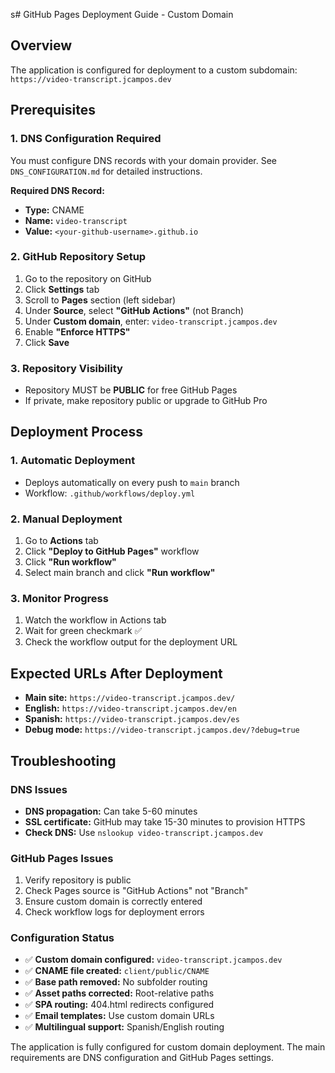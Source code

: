 s# GitHub Pages Deployment Guide - Custom Domain

## Overview
The application is configured for deployment to a custom subdomain: `https://video-transcript.jcampos.dev`

## Prerequisites

### 1. DNS Configuration Required
You must configure DNS records with your domain provider. See `DNS_CONFIGURATION.md` for detailed instructions.

**Required DNS Record:**
- **Type:** CNAME
- **Name:** `video-transcript`  
- **Value:** `<your-github-username>.github.io`

### 2. GitHub Repository Setup
1. Go to the repository on GitHub
2. Click **Settings** tab  
3. Scroll to **Pages** section (left sidebar)
4. Under **Source**, select **"GitHub Actions"** (not Branch)
5. Under **Custom domain**, enter: `video-transcript.jcampos.dev`
6. Enable **"Enforce HTTPS"**
7. Click **Save**

### 3. Repository Visibility  
- Repository MUST be **PUBLIC** for free GitHub Pages
- If private, make repository public or upgrade to GitHub Pro

## Deployment Process

### 1. Automatic Deployment
- Deploys automatically on every push to `main` branch
- Workflow: `.github/workflows/deploy.yml`

### 2. Manual Deployment
1. Go to **Actions** tab
2. Click **"Deploy to GitHub Pages"** workflow  
3. Click **"Run workflow"**  
4. Select main branch and click **"Run workflow"**

### 3. Monitor Progress
1. Watch the workflow in Actions tab
2. Wait for green checkmark ✅ 
3. Check the workflow output for the deployment URL

## Expected URLs After Deployment
- **Main site:** `https://video-transcript.jcampos.dev/`
- **English:** `https://video-transcript.jcampos.dev/en`
- **Spanish:** `https://video-transcript.jcampos.dev/es`
- **Debug mode:** `https://video-transcript.jcampos.dev/?debug=true`

## Troubleshooting

### DNS Issues
- **DNS propagation:** Can take 5-60 minutes
- **SSL certificate:** GitHub may take 15-30 minutes to provision HTTPS
- **Check DNS:** Use `nslookup video-transcript.jcampos.dev`

### GitHub Pages Issues
1. Verify repository is public
2. Check Pages source is "GitHub Actions" not "Branch"
3. Ensure custom domain is correctly entered
4. Check workflow logs for deployment errors

### Configuration Status
- ✅ **Custom domain configured:** `video-transcript.jcampos.dev`
- ✅ **CNAME file created:** `client/public/CNAME`
- ✅ **Base path removed:** No subfolder routing
- ✅ **Asset paths corrected:** Root-relative paths
- ✅ **SPA routing:** 404.html redirects configured
- ✅ **Email templates:** Use custom domain URLs
- ✅ **Multilingual support:** Spanish/English routing

The application is fully configured for custom domain deployment. The main requirements are DNS configuration and GitHub Pages settings.